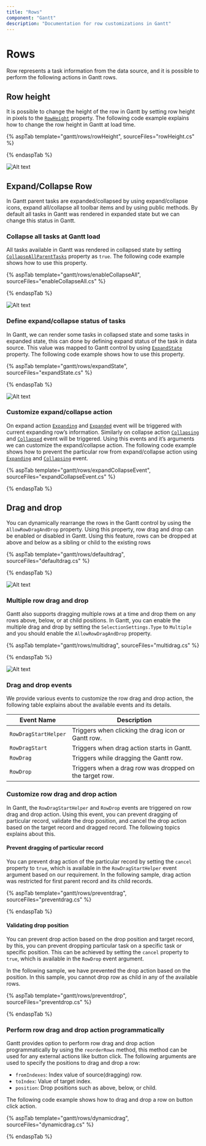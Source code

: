 ```yaml
---
title: "Rows"
component: "Gantt"
description: "Documentation for row customizations in Gantt"
---
```


# Rows

Row represents a task information from the data source, and it is possible to perform the following actions in Gantt rows.

## Row height

It is possible to change the height of the row in Gantt by setting row height in pixels to the [`RowHeight`](https://help.syncfusion.com/cr/cref_files/aspnetcore-js2/Syncfusion.EJ2~Syncfusion.EJ2.Gantt.Gantt~RowHeight.html) property. The following code example explains how to change the row height in Gantt at load time.

{% aspTab template="gantt/rows/rowHeight", sourceFiles="rowHeight.cs" %}

{% endaspTab %}

![Alt text](images/rowHeight.png)

## Expand/Collapse Row

In Gantt parent tasks are expanded/collapsed by using expand/collapse icons, expand all/collapse all toolbar items and by using public methods. By default all tasks in Gantt was rendered in expanded state but we can change this status in Gantt.

### Collapse all tasks at Gantt load

All tasks available in Gantt was rendered in collapsed state by setting [`CollapseAllParentTasks`](https://help.syncfusion.com/cr/cref_files/aspnetcore-js2/Syncfusion.EJ2~Syncfusion.EJ2.Gantt.Gantt~CollapseAllParentTasks.html) property as `true`. The following code example shows how to use this property.

{% aspTab template="gantt/rows/enableCollapseAll", sourceFiles="enableCollapseAll.cs" %}

{% endaspTab %}

![Alt text](images/enableCollapseAll.png)

### Define expand/collapse status of tasks

In Gantt, we can render some tasks in collapsed state and some tasks in expanded state, this can done by defining expand status of the task in data source. This value was mapped to Gantt control by using [`ExpandState`](https://help.syncfusion.com/cr/cref_files/aspnetcore-js2/Syncfusion.EJ2~Syncfusion.EJ2.Gantt.GanttTaskFields~ExpandState.html) property. The following code example shows how to use this property.

{% aspTab template="gantt/rows/expandState", sourceFiles="expandState.cs" %}

{% endaspTab %}

![Alt text](images/expandState.png)

### Customize expand/collapse action

On expand action [`Expanding`](https://help.syncfusion.com/cr/cref_files/aspnetcore-js2/Syncfusion.EJ2~Syncfusion.EJ2.Gantt.Gantt~Expanding.html) and [`Expanded`](https://help.syncfusion.com/cr/cref_files/aspnetcore-js2/Syncfusion.EJ2~Syncfusion.EJ2.Gantt.Gantt~Expanded.html) event will be triggered with current expanding row’s information. Similarly on collapse action [`Collapsing`](https://help.syncfusion.com/cr/cref_files/aspnetcore-js2/Syncfusion.EJ2~Syncfusion.EJ2.Gantt.Gantt~Collapsing.html) and [`Collapsed`](https://help.syncfusion.com/cr/cref_files/aspnetcore-js2/Syncfusion.EJ2~Syncfusion.EJ2.Gantt.Gantt~Collapsed.html) event will be triggered. Using this events and it’s arguments we can customize the expand/collapse action. The following code example shows how to prevent the particular row from expand/collapse action using [`Expanding`](https://help.syncfusion.com/cr/cref_files/aspnetcore-js2/Syncfusion.EJ2~Syncfusion.EJ2.Gantt.Gantt~Expanding.html) and [`Collapsing`](https://help.syncfusion.com/cr/cref_files/aspnetcore-js2/Syncfusion.EJ2~Syncfusion.EJ2.Gantt.Gantt~Collapsing.html) event.

{% aspTab template="gantt/rows/expandCollapseEvent", sourceFiles="expandCollapseEvent.cs" %}

{% endaspTab %}

## Drag and drop

You can dynamically rearrange the rows in the Gantt control by using the `AllowRowDragAndDrop` property. Using this property, row drag and drop can be enabled or disabled in Gantt. Using this feature, rows can be dropped at above and below as a sibling or child to the existing rows

{% aspTab template="gantt/rows/defaultdrag", sourceFiles="defaultdrag.cs" %}

{% endaspTab %}

![Alt text](images/defaultdrag.png)

### Multiple row drag and drop

Gantt also supports dragging multiple rows at a time and drop them on any rows above, below, or at child positions. In Gantt, you can enable the multiple drag and drop by setting the `SelectionSettings.Type` to `Multiple` and you should enable the `AllowRowDragAndDrop` property.

{% aspTab template="gantt/rows/multidrag", sourceFiles="multidrag.cs" %}

{% endaspTab %}

![Alt text](images/multidrag.png)

### Drag and drop events

We provide various events to customize the row drag and drop action, the following table explains about the available events and its details.

Event Name |Description
-----|-----
`RowDragStartHelper`  |Triggers when clicking the drag icon or Gantt row.
`RowDragStart`  |Triggers when drag action starts in Gantt.
`RowDrag`  |Triggers while dragging the Gantt row.
`RowDrop`  |Triggers when a drag row was dropped on the target row.

### Customize row drag and drop action

In Gantt, the `RowDragStartHelper` and `RowDrop` events are triggered on row drag and drop action. Using this event, you can prevent dragging of particular record, validate the drop position, and cancel the drop action based on the target record and dragged record. The following topics explains about this.

#### Prevent dragging of particular record

You can prevent drag action of the particular record by setting the `cancel` property to `true`, which is available in the `RowDragStartHelper` event argument based on our requirement. In the following sample, drag action was restricted for first parent record and its child records.

{% aspTab template="gantt/rows/preventdrag", sourceFiles="preventdrag.cs" %}

{% endaspTab %}

#### Validating drop position

You can prevent drop action based on the drop position and target record, by this, you can prevent dropping particular task on a specific task or specific position. This can be achieved by setting the `cancel` property to `true`, which is available in the `RowDrop` event argument.

In the following sample, we have prevented the drop action based on the position. In this sample, you cannot drop row as child in any of the available rows.

{% aspTab template="gantt/rows/preventdrop", sourceFiles="preventdrop.cs" %}

{% endaspTab %}

### Perform row drag and drop action programmatically

Gantt provides option to perform row drag and drop action programmatically by using the `reorderRows` method, this method can be used for any external actions like button click.
The following arguments are used to specify the positions to drag and drop a row:

* `fromIndexes`: Index value of source(dragging) row.
* `toIndex`: Value of target index.
* `position`: Drop positions such as above, below, or child.

The following code example shows how to drag and drop a row on button click action.

{% aspTab template="gantt/rows/dynamicdrag", sourceFiles="dynamicdrag.cs" %}

{% endaspTab %}